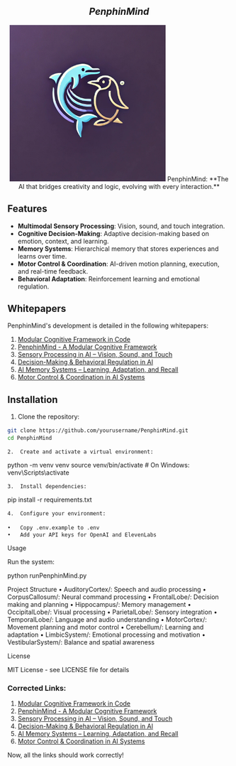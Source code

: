 <div align="center">
  <h2><em>PenphinMind</em></h2>
  <img src="https://github.com/CodeMusic/PenphinMind/blob/main/penphin_logo.jpg" alt="Penphin Logo" width="352"/>
	PenphinMind: **The AI that bridges creativity and logic, evolving with every interaction.**
</div>



## Features

- **Multimodal Sensory Processing**: Vision, sound, and touch integration.
- **Cognitive Decision-Making**: Adaptive decision-making based on emotion, context, and learning.
- **Memory Systems**: Hierarchical memory that stores experiences and learns over time.
- **Motor Control & Coordination**: AI-driven motion planning, execution, and real-time feedback.
- **Behavioral Adaptation**: Reinforcement learning and emotional regulation.

## Whitepapers

PenphinMind's development is detailed in the following whitepapers:

1. [Modular Cognitive Framework in Code](https://github.com/CodeMusic/PenphinMind/blob/main/whitepapers/0%20-%20Modular%20Cognitive%20Framework%20in%20Code.md)
2. [PenphinMind - A Modular Cognitive Framework](https://github.com/CodeMusic/PenphinMind/blob/main/whitepapers/1%20-%20PenphinMind%20-%20A%20Modular%20Cognitive%20Framework.md)
3. [Sensory Processing in AI – Vision, Sound, and Touch](https://github.com/CodeMusic/PenphinMind/blob/main/whitepapers/2%20-%20Sensory%20Processing%20in%20AI%20–%20Vision%2C%20Sound%2C%20and%20Touch.md)
4. [Decision-Making & Behavioral Regulation in AI](https://github.com/CodeMusic/PenphinMind/blob/main/whitepapers/3%20-%20Decision-Making%20%26%20Behavioral%20Regulation%20in%20AI.md)
5. [AI Memory Systems – Learning, Adaptation, and Recall](https://github.com/CodeMusic/PenphinMind/blob/main/whitepapers/4%20-%20AI%20Memory%20Systems%20–%20Learning%2C%20Adaptation%2C%20and%20Recall.md)
6. [Motor Control & Coordination in AI Systems](https://github.com/CodeMusic/PenphinMind/blob/main/whitepapers/5%20-%20Motor%20Control%20%26%20Coordination%20in%20AI%20Systems.md)

## Installation

1. Clone the repository:
```bash
git clone https://github.com/yourusername/PenphinMind.git
cd PenphinMind
```

	2.	Create and activate a virtual environment:

python -m venv venv
source venv/bin/activate  # On Windows: venv\Scripts\activate

	3.	Install dependencies:

pip install -r requirements.txt

	4.	Configure your environment:

	•	Copy .env.example to .env
	•	Add your API keys for OpenAI and ElevenLabs

Usage

Run the system:

python runPenphinMind.py

Project Structure
	•	AuditoryCortex/: Speech and audio processing
	•	CorpusCallosum/: Neural command processing
	•	FrontalLobe/: Decision making and planning
	•	Hippocampus/: Memory management
	•	OccipitalLobe/: Visual processing
	•	ParietalLobe/: Sensory integration
	•	TemporalLobe/: Language and audio understanding
	•	MotorCortex/: Movement planning and motor control
	•	Cerebellum/: Learning and adaptation
	•	LimbicSystem/: Emotional processing and motivation
	•	VestibularSystem/: Balance and spatial awareness

License

MIT License - see LICENSE file for details

### Corrected Links:
1. [Modular Cognitive Framework in Code](https://github.com/CodeMusic/PenphinMind/blob/main/whitepapers/0%20-%20Modular%20Cognitive%20Framework%20in%20Code.md)
2. [PenphinMind - A Modular Cognitive Framework](https://github.com/CodeMusic/PenphinMind/blob/main/whitepapers/1%20-%20PenphinMind%20-%20A%20Modular%20Cognitive%20Framework.md)
3. [Sensory Processing in AI – Vision, Sound, and Touch](https://github.com/CodeMusic/PenphinMind/blob/main/whitepapers/2%20-%20Sensory%20Processing%20in%20AI%20–%20Vision%2C%20Sound%2C%20and%20Touch.md)
4. [Decision-Making & Behavioral Regulation in AI](https://github.com/CodeMusic/PenphinMind/blob/main/whitepapers/3%20-%20Decision-Making%20%26%20Behavioral%20Regulation%20in%20AI.md)
5. [AI Memory Systems – Learning, Adaptation, and Recall](https://github.com/CodeMusic/PenphinMind/blob/main/whitepapers/4%20-%20AI%20Memory%20Systems%20–%20Learning%2C%20Adaptation%2C%20and%20Recall.md)
6. [Motor Control & Coordination in AI Systems](https://github.com/CodeMusic/PenphinMind/blob/main/whitepapers/5%20-%20Motor%20Control%20%26%20Coordination%20in%20AI%20Systems.md)

Now, all the links should work correctly!

